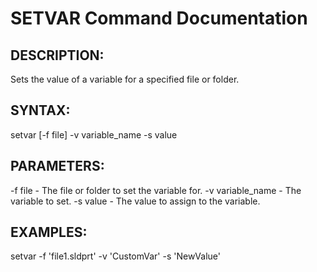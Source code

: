 # SETVAR Command Documentation

## DESCRIPTION:
Sets the value of a variable for a specified file or folder.

## SYNTAX:
setvar [-f file] -v variable_name -s value

## PARAMETERS:
-f file - The file or folder to set the variable for.
-v variable_name - The variable to set.
-s value - The value to assign to the variable.

## EXAMPLES:
setvar -f 'file1.sldprt' -v 'CustomVar' -s 'NewValue'
